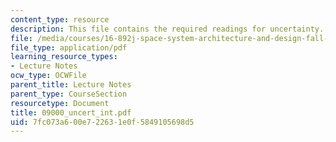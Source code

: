 ```yaml
---
content_type: resource
description: This file contains the required readings for uncertainty.
file: /media/courses/16-892j-space-system-architecture-and-design-fall-2004/7fc073a600e722631e0f5849105698d5_09000_uncert_int.pdf
file_type: application/pdf
learning_resource_types:
- Lecture Notes
ocw_type: OCWFile
parent_title: Lecture Notes
parent_type: CourseSection
resourcetype: Document
title: 09000_uncert_int.pdf
uid: 7fc073a6-00e7-2263-1e0f-5849105698d5
---
```

